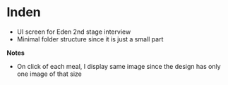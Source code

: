 # Inden

- UI screen for Eden 2nd stage interview
- Minimal folder structure since it is just a small part

**Notes**

- On click of each meal, I display same image since the design has only one image of that size
